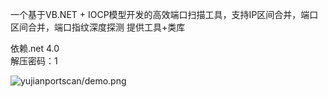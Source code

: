 一个基于VB.NET + IOCP模型开发的高效端口扫描工具，支持IP区间合并，端口区间合并，端口指纹深度探测
提供工具+类库

依赖.net 4.0<br>
解压密码：1<br>

![yujianportscan/demo.png](yujianportscan/demo.png)
